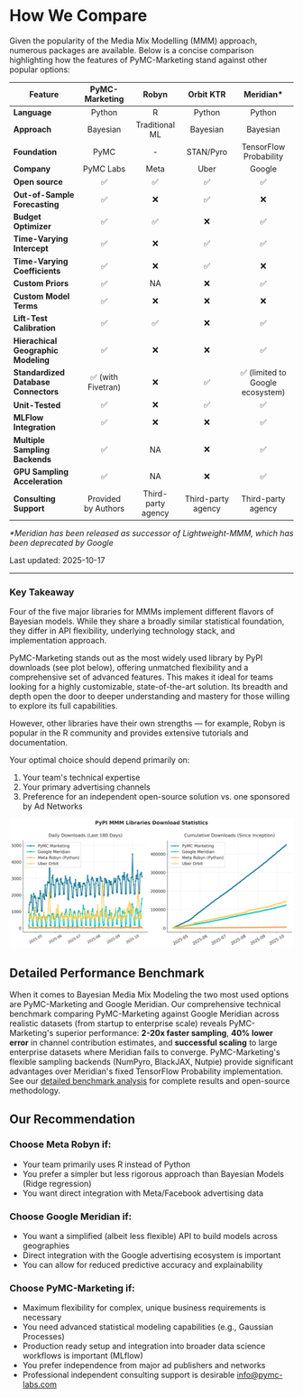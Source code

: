 # How We Compare

Given the popularity of the Media Mix Modelling (MMM) approach, numerous packages are available. Below is a concise comparison highlighting how the features of PyMC-Marketing stand against other popular options:

| Feature                       | PyMC-Marketing | Robyn          | Orbit KTR | Meridian*               |
|-------------------------------|:--------------:|:--------------:|:---------:|:----------------------:|
| **Language**                  | Python         | R              | Python    | Python                 |
| **Approach**                  | Bayesian       | Traditional ML | Bayesian  | Bayesian               |
| **Foundation**                | PyMC           | -              | STAN/Pyro | TensorFlow Probability |
| **Company**                   | PyMC Labs      | Meta           | Uber      | Google                 |
| **Open source**               | ✅              | ✅              | ✅         | ✅                      |
| **Out-of-Sample Forecasting** | ✅              | ❌              | ✅         | ❌                      |
| **Budget Optimizer**          | ✅              | ✅              | ❌         | ✅                      |
| **Time-Varying Intercept**    | ✅              | ❌              | ✅         | ✅                      |
| **Time-Varying Coefficients** | ✅              | ❌              | ✅         | ❌                      |
| **Custom Priors**             | ✅              | NA              | ❌         | ✅                      |
| **Custom Model Terms**        | ✅              | ❌              | ❌         | ❌                      |
| **Lift-Test Calibration**     | ✅              | ✅              | ❌         | ✅                      |
| **Hierachical Geographic Modeling**       | ✅              | ❌              | ❌         | ✅                      |
| **Standardized Database Connectors** | ✅ (with Fivetran) | ❌ | ✅ | ✅ (limited to Google ecosystem) |
| **Unit-Tested**               | ✅              | ❌              | ✅         | ✅                      |
| **MLFlow Integration**       | ✅              | ❌              | ❌         | ✅                      |
| **Multiple Sampling Backends**| ✅              | NA               | ❌         | ✅                      |
| **GPU Sampling Acceleration**| ✅              | NA               | ❌         | ✅                      |
| **Consulting Support**        | Provided by Authors | Third-party agency | Third-party agency | Third-party agency |

*\*Meridian has been released as successor of Lightweight-MMM, which has been deprecated by Google*

Last updated: 2025-10-17

---
### Key Takeaway
Four of the five major libraries for MMMs implement different flavors of Bayesian models. While they share a broadly similar statistical foundation, they differ in API flexibility, underlying technology stack, and implementation approach.

PyMC-Marketing stands out as the most widely used library by PyPI downloads (see plot below), offering unmatched flexibility and a comprehensive set of advanced features. This makes it ideal for teams looking for a highly customizable, state-of-the-art solution. Its breadth and depth open the door to deeper understanding and mastery for those willing to explore its full capabilities.

However, other libraries have their own strengths — for example, Robyn is popular in the R community and provides extensive tutorials and documentation.

Your optimal choice should depend primarily on:

1. Your team's technical expertise
2. Your primary advertising channels
3. Preference for an independent open-source solution vs. one sponsored by Ad Networks

![MMM Downloads Analysis](./mmm_downloads_analysis.png)

## Detailed Performance Benchmark

When it comes to Bayesian Media Mix Modeling the two most used options are PyMC-Marketing and Google Meridian. Our comprehensive technical benchmark comparing PyMC-Marketing against Google Meridian across realistic datasets (from startup to enterprise scale) reveals PyMC-Marketing's superior performance: **2-20x faster sampling**, **40% lower error** in channel contribution estimates, and **successful scaling** to large enterprise datasets where Meridian fails to converge. PyMC-Marketing's flexible sampling backends (NumPyro, BlackJAX, Nutpie) provide significant advantages over Meridian's fixed TensorFlow Probability implementation. See our [detailed benchmark analysis](https://www.pymc-labs.com/blog-posts/pymc-marketing-vs-google-meridian) for complete results and open-source methodology.

## Our Recommendation

### Choose Meta Robyn if:

- Your team primarily uses R instead of Python
- You prefer a simpler but less rigorous approach  than Bayesian Models (Ridge regression)
- You want direct integration with Meta/Facebook advertising data

### Choose Google Meridian if:

- You want a simplified (albeit less flexible) API to build models across geographies
- Direct integration with the Google advertising ecosystem is important
- You can allow for reduced predictive accuracy and explainability

### Choose PyMC-Marketing if:

- Maximum flexibility for complex, unique business requirements is necessary
- You need advanced statistical modeling capabilities (e.g., Gaussian Processes)
- Production ready setup and integration into broader data science workflows is important (MLflow)
- You prefer independence from major ad publishers and networks
- Professional independent consulting support is desirable info@pymc-labs.com
